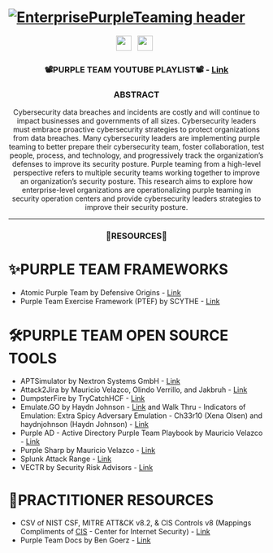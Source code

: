 # [![EnterprisePurpleTeaming header](https://github.com/ch33r10/EnterprisePurpleTeaming/blob/main/img/Enterprise%20Purple%20Teaming.jpg)](https://sites.google.com/view/ch33r10/me)
<p align='center'>
<a href="https://twitter.com/Ch33r10"><img height="30" src="https://github.com/ch33r10/BlackHatAsia2020/blob/master/img/twitter%20blue%20logo.png"></a>&nbsp;&nbsp;
 <a href="https://www.linkedin.com/in/xena-olsen/"><img height="30" src="https://github.com/ch33r10/BlackHatAsia2020/blob/master/img/linkedin%20logo.png"></a>&nbsp;&nbsp;
</p>
<h3 align="center">📽️PURPLE TEAM YOUTUBE PLAYLIST📽️ - <a href="https://youtube.com/playlist?list=PL_tPOjPUxtXB8Jc-1p9EDPuqZP44Yk_CX">Link</a></h3>
<p><h3 align="center"><b>ABSTRACT</b></h3></p>
<p align="center">Cybersecurity data breaches and incidents are costly and will continue to impact businesses and governments of all sizes. Cybersecurity leaders must embrace proactive cybersecurity strategies to protect organizations from data breaches. Many cybersecurity leaders are implementing purple teaming to better prepare their cybersecurity team, foster collaboration, test people, process, and technology, and progressively track the organization’s defenses to improve its security posture. Purple teaming from a high-level perspective refers to multiple security teams working together to improve an organization’s security posture. This research aims to explore how enterprise-level organizations are operationalizing purple teaming in security operation centers and provide cybersecurity leaders strategies to improve their security posture.</p>
<hr></hr>
<p><h3 align="center">💌<b>RESOURCES</b>💌</h3></p>
<p><h1 align="left">✨<b>PURPLE TEAM FRAMEWORKS</b></h1></p>
<ul>
 <li>Atomic Purple Team by Defensive Origins - <a href="https://github.com/DefensiveOrigins/AtomicPurpleTeam">Link</a></li>
 <li>Purple Team Exercise Framework (PTEF) by SCYTHE - <a href="https://github.com/scythe-io/purple-team-exercise-framework">Link</a></li>
</ul> 
<b></b>
<p><h1 align="left">🛠️<b>PURPLE TEAM OPEN SOURCE TOOLS</b></h1></p>
<ul>
 <li>APTSimulator by Nextron Systems GmbH - <a href="https://github.com/NextronSystems/APTSimulator">Link</a></li>
 <li>Attack2Jira by Mauricio Velazco, Olindo Verrillo, and Jakbruh - <a href="https://github.com/mvelazc0/attack2jira">Link</a></li>
 <li>DumpsterFire by TryCatchHCF - <a href="https://github.com/TryCatchHCF/DumpsterFire">Link</a></li>
 <li>Emulate.GO by Haydn Johnson - <a href="https://github.com/Haydz/Emulate.GO">Link</a> and Walk Thru - Indicators of Emulation: Extra Spicy Adversary Emulation - Ch33r10 (Xena Olsen) and haydnjohnson (Haydn Johnson) - <a href="https://youtu.be/YWxbA1jB1Dk">Link</a></li>
 <li>Purple AD - Active Directory Purple Team Playbook by Mauricio Velazco - <a href="https://github.com/mvelazc0/PurpleAD">Link</a></li>
 <li>Purple Sharp by Mauricio Velazco - <a href="https://github.com/mvelazc0/PurpleSharp">Link</a></li>
 <li>Splunk Attack Range - <a href="https://github.com/splunk/attack_range">Link</a></li>
 <li>VECTR by Security Risk Advisors - <a href="https://github.com/securityriskadvisors/vectr">Link</a></li> 
</ul> 
<b></b>
<p><h1 align="left">🔖<b>PRACTITIONER RESOURCES</b></h1></p>
<ul>
 <li>CSV of NIST CSF, MITRE ATT&CK v8.2, & CIS Controls v8 (Mappings Compliments of <a href="https://www.cisecurity.org/controls/cis-controls-navigator/">CIS</a> - Center for Internet Security) - <a href="https://github.com/ch33r10/EnterprisePurpleTeaming/blob/main/PractitionerResources/NISTCSF_MITRE.csv">Link</a></li> 
 <li>Purple Team Docs by Ben Goerz - <a href="https://github.com/bengoerz/PurpleTeamDocs">Link</a></li>
</ul> 
<b></b>
